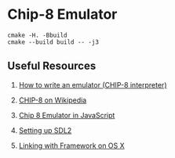# Chip-8 Emulator


```
cmake -H. -Bbuild
cmake --build build -- -j3
```

## Useful Resources

1. [How to write an emulator (CHIP-8 interpreter)](http://www.multigesture.net/articles/how-to-write-an-emulator-chip-8-interpreter/)

2. [CHIP-8 on Wikipedia](https://en.wikipedia.org/wiki/CHIP-8)

3. [Chip 8 Emulator in JavaScript](https://codereview.stackexchange.comquestions/190905/chip-8-emulator-in-javascript)

4. [Setting up SDL2](http://lazyfoo.net/tutorials/SDL/01_hello_SDL/index.php)

5. [Linking with Framework on OS X](https://stackoverflow.com/questions/31039625/defining-framework-path-relative-to-executable-in-gnu-clang-compiler-on-mac)